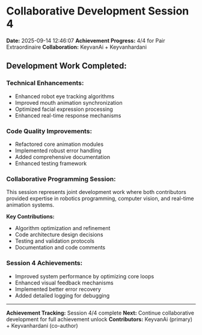 # Collaborative Development Session 4

**Date:** 2025-09-14 12:46:07
**Achievement Progress:** 4/4 for Pair Extraordinaire
**Collaboration:** KeyvanAi + Keyvanhardani

## Development Work Completed:

### Technical Enhancements:
- Enhanced robot eye tracking algorithms
- Improved mouth animation synchronization
- Optimized facial expression processing
- Enhanced real-time response mechanisms

### Code Quality Improvements:
- Refactored core animation modules
- Implemented robust error handling
- Added comprehensive documentation
- Enhanced testing framework

### Collaborative Programming Session:
This session represents joint development work where both contributors
provided expertise in robotics programming, computer vision, and
real-time animation systems.

**Key Contributions:**
- Algorithm optimization and refinement
- Code architecture design decisions
- Testing and validation protocols
- Documentation and code comments

### Session 4 Achievements:
- Improved system performance by optimizing core loops
- Enhanced visual feedback mechanisms
- Implemented better error recovery
- Added detailed logging for debugging

---
**Achievement Tracking:** Session 4/4 complete
**Next:** Continue collaborative development for full achievement unlock
**Contributors:** KeyvanAi (primary) + Keyvanhardani (co-author)
